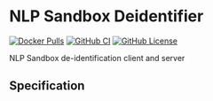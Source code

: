 # NLP Sandbox Deidentifier

<!-- [![GitHub Stars](https://img.shields.io/github/stars/Sage-Bionetworks/nlp-sandbox-deidentifier.svg?color=94398d&labelColor=555555&logoColor=ffffff&style=for-the-badge&logo=github)](https://github.com/Sage-Bionetworks/nlp-sandbox-deidentifier) -->
[![Docker Pulls](https://img.shields.io/docker/pulls/nlpsandbox/deidentifier-shiny-app.svg?color=94398d&labelColor=555555&logoColor=ffffff&style=for-the-badge&label=pulls&logo=docker)](https://hub.docker.com/r/Sage-Bionetworks/deidentifier-shiny-app)
[![GitHub CI](https://img.shields.io/github/workflow/status/Sage-Bionetworks/nlp-sandbox-deidentifier/ci.svg?color=94398d&labelColor=555555&logoColor=ffffff&style=for-the-badge&logo=github)](https://github.com/Sage-Bionetworks/nlp-sandbox-deidentifier)
[![GitHub License](https://img.shields.io/github/license/Sage-Bionetworks/nlp-sandbox-deidentifier.svg?color=94398d&labelColor=555555&logoColor=ffffff&style=for-the-badge&logo=github)](https://github.com/Sage-Bionetworks/nlp-sandbox-deidentifier)

NLP Sandbox de-identification client and server

## Specification